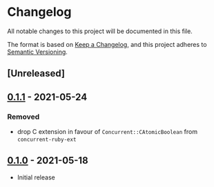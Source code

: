 # Changelog

All notable changes to this project will be documented in this file.

The format is based on [Keep a Changelog](https://keepachangelog.com/en/1.0.0/),
and this project adheres to [Semantic Versioning](https://semver.org/spec/v2.0.0.html).

## [Unreleased]

## [0.1.1] - 2021-05-24

### Removed

- drop C extension in favour of `Concurrent::CAtomicBoolean` from `concurrent-ruby-ext`

## [0.1.0] - 2021-05-18

- Initial release

[0.1.1]: https://github.com/bookmate/bm-cancellation/compare/v0.1.0...v0.1.1
[0.1.0]: https://github.com/bookmate/bm-cancellation/releases/tag/v0.1.0